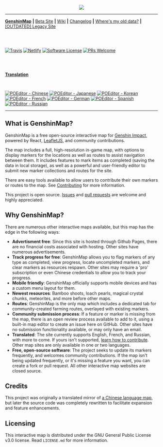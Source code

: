 <p align='center'><img src="https://raw.githubusercontent.com/GenshinMap/genshinmap.github.io/master/assets/Social.png"></p>

---

<p align='center'>

<a href="https://genshinmap.github.io/"><b>GenshinMap</b></a>
<b>|</b>
<a href="https://genshin-map-beta.netlify.app/">Beta Site</a>
<b>|</b>
<a href="https://github.com/GenshinMap/genshinmap.github.io/wiki/index">Wiki</a>
<b>|</b>
<a href="https://github.com/GenshinMap/genshinmap.github.io/blob/master/CHANGELOG.md">Changelog</a>
<b>|</b>
<a href="https://github.com/GenshinMap/genshinmap.github.io/wiki/Frequently-Asked-Questions#how-do-i-transfer-my-data-from-the-old-version-of-genshinmap">Where's my old data?</a>
<b>|</b>
<a href="https://genshinmap.github.io/legacy">[OUTDATED] Legacy Site</a>

<br/><br/>

<a href="https://travis-ci.org/github/GenshinMap/genshinmap.github.io/"><img src="https://travis-ci.org/GenshinMap/genshinmap.github.io.svg?branch=master" alt="Travis"/></a>
<a href="https://genshin-map-beta.netlify.app/"><img src="https://img.shields.io/netlify/e37c5eca-62e5-480d-922b-301ab8c4994a?label=beta%20build)" alt="Netlify"/></a>
<a href="https://github.com/GenshinMap/genshinmap.github.io/blob/master/LICENSE.md"><img src="https://img.shields.io/badge/license-GPLv3-green.svg" alt="Software License"/></a>
<a href="https://github.com/GenshinMap/genshinmap.github.io/wiki/Contributing"><img src="https://img.shields.io/badge/PRs-welcome-brightgreen.svg" alt="PRs Welcome"/></a>

<br/><br/>

<b><a href="https://poeditor.com/projects/view?id=394831">Translation</a></b>

  <br/>

<a href="https://poeditor.com/join/project?hash=VNGpBHcrB0"><img src="https://img.shields.io/poeditor/progress/394831/zh-CN?token=1362c61f5ab09d3fb015f19e77e437f1" alt="POEditor - Chinese"/></a>
<a href="https://poeditor.com/join/project?hash=VNGpBHcrB0"><img src="https://img.shields.io/poeditor/progress/394831/ja?token=1362c61f5ab09d3fb015f19e77e437f1" alt="POEditor - Japanese"/></a>
<a href="https://poeditor.com/join/project?hash=VNGpBHcrB0"><img src="https://img.shields.io/poeditor/progress/394831/ko?token=1362c61f5ab09d3fb015f19e77e437f1" alt="POEditor - Korean"/></a>
<a href="https://poeditor.com/join/project?hash=VNGpBHcrB0"><img src="https://img.shields.io/poeditor/progress/394831/fr?token=1362c61f5ab09d3fb015f19e77e437f1" alt="POEditor - French"/></a>
<a href="https://poeditor.com/join/project?hash=VNGpBHcrB0"><img src="https://img.shields.io/poeditor/progress/394831/de?token=1362c61f5ab09d3fb015f19e77e437f1" alt="POEditor - German"/></a>
<a href="https://poeditor.com/join/project?hash=VNGpBHcrB0"><img src="https://img.shields.io/poeditor/progress/394831/es?token=1362c61f5ab09d3fb015f19e77e437f1" alt="POEditor - Spanish"/></a>
<a href="https://poeditor.com/join/project?hash=VNGpBHcrB0"><img src="https://img.shields.io/poeditor/progress/394831/ru?token=1362c61f5ab09d3fb015f19e77e437f1" alt="POEditor - Russian"/></a>

</p>

---

## What is GenshinMap?

GenshinMap is a free open-source interactive map for [Genshin Impact](https://genshin.mihoyo.com/), powered by React, [LeafletJS](https://leafletjs.com/reference-1.7.1.html), and community contributions.

The map includes a full, high-resolution in-game map, with options to display markers for the locations as well as routes to assist navigation between them. It includes features to mark items as completed (saving the data in local storage), as well as a powerful and user-friendly editor to submit new marker collections and routes for the site.

There are easy tools available to allow users to contribute their own markers or routes to the map. See [Contributing](https://github.com/GenshinMap/genshinmap.github.io/wiki/Contributing) for more information.

This project is open source. [Issues](https://github.com/GenshinMap/genshinmap.github.io/issues) and [pull requests](https://github.com/GenshinMap/genshinmap.github.io/pulls) are welcome and highly appreciated.

## Why GenshinMap?

There are numerous other interactive maps available, but this map has the edge in the following ways:

- **Advertisment free**: Since this site is hosted through Github Pages, there are no financial costs associated with hosting. Other sites have numerous advertisements.
- **Track progress for free**: GenshinMap allows you to flag markers of any type as completed, view progress, locate uncompleted markers, and clear markers as resources respawn. Other sites may require a 'pro' subscription or even Chinese credentials to allow you to track your progress.
- **Mobile friendly**: GenshinMap officially supports mobile devices and has a custom menu layout for them.
- **Newest resources**: Bamboo shoots, loach pearls, magical crystal chunks, meteorites, and more before other maps.
- **Routes**: GenshinMap is the only map which includes a dedicated tab for community-created farming routes, overlayed with existing markers.
- **Community submission process**: If a feature or marker is missing from the map, there is an open review process available to add to it, using a built-in map editor to create an issue here on GitHub. Other sites have no submission functionality available, or may only have an email.
- **Translated**: The site currently supports English, French, and Russian, with more to come. If yours isn't supported, [learn how to contribute](https://github.com/GenshinMap/genshinmap.github.io/wiki/Contributing#how-to-localize-the-site). Other map sites are only available in one or two languages.
- **Free, open-source software**: The project seeks to update its markers frequently, and welcomes community contributions. If the map isn't being updated frequently, or it's missing a feature you want, you can create a fork or pull request. All other interactive map websites are closed source.

## Credits

This project was originally a translated mirror of [a Chinese language map](http://www.yuanshen.site/), but later the source code was completely rewritten to facilitate expansion and feature enhancements.

## Licensing

This interactive map is distributed under the GNU General Public License v3.0 license. Read `LICENSE.md` for more information.
